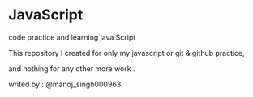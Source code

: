 # JavaScript
code practice and learning java Script

This repository I created for only my javascript or git & github practice,

and nothing for any other more work . 

writed by :  @manoj_singh000963.
